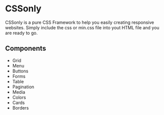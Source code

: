 # CSSonly
CSSonly is a pure CSS Framework to help you easily creating responsive websites. Simply include the css or min.css file into yout HTML file and you are ready to go.

## Components
- Grid
- Menu
- Buttons
- Forms
- Table
- Pagination
- Media
- Colors
- Cards
- Borders
